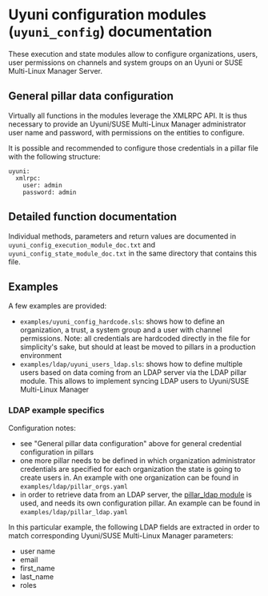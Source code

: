 # Uyuni configuration modules (`uyuni_config`) documentation

These execution and state modules allow to configure organizations, users, user permissions on channels and system groups on an Uyuni or SUSE Multi-Linux Manager Server.

## General pillar data configuration

Virtually all functions in the modules leverage the XMLRPC API. It is thus necessary to provide an Uyuni/SUSE Multi-Linux Manager administrator user name and password, with permissions on the entities to configure.

It is possible and recommended to configure those credentials in a pillar file with the following structure:
```
uyuni:
  xmlrpc:
    user: admin
    password: admin
```

## Detailed function documentation

Individual methods, parameters and return values are documented in `uyuni_config_execution_module_doc.txt` and `uyuni_config_state_module_doc.txt` in the same directory that contains this file.

## Examples

A few examples are provided:

- `examples/uyuni_config_hardcode.sls`: shows how to define an organization, a trust, a system group and a user with channel permissions. Note: all credentials are hardcoded directly in the file for simplicity's sake, but should at least be moved to pillars in a production environment
- `examples/ldap/uyuni_users_ldap.sls`: shows how to define multiple users based on data coming from an LDAP server via the LDAP pillar module. This allows to implement syncing LDAP users to Uyuni/SUSE Multi-Linux Manager

### LDAP example specifics

Configuration notes:
- see  "General pillar data configuration" above for general credential configuration in pillars
- one more pillar needs to be defined in which organization administrator credentials are specified for each organization the state is going to create users in. An example with one organization can be found in `examples/ldap/pillar_orgs.yaml`
- in order to retrieve data from an LDAP server, the [pillar_ldap module](https://docs.saltstack.com/en/latest/ref/pillar/all/salt.pillar.pillar_ldap.html) is used, and needs its own configuration pillar. An example can be found in `examples/ldap/pillar_ldap.yaml`

In this particular example, the following LDAP fields are extracted in order to match corresponding Uyuni/SUSE Multi-Linux Manager parameters:
- user name
- email
- first_name
- last_name
- roles
